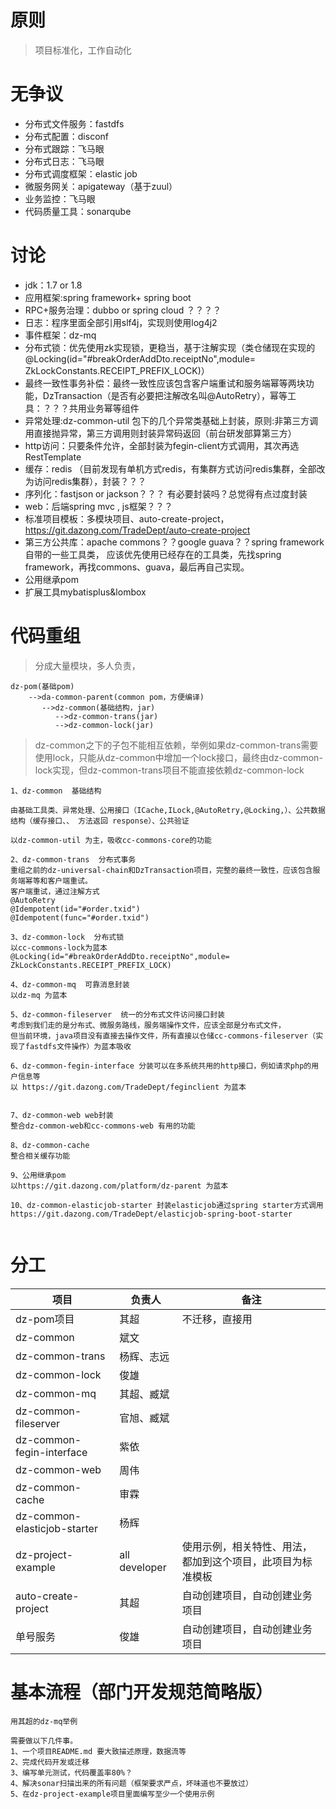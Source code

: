 # 原则
> 项目标准化，工作自动化

# 无争议
* 分布式文件服务：fastdfs
* 分布式配置：disconf
* 分布式跟踪：飞马眼
* 分布式日志：飞马眼
* 分布式调度框架：elastic job
* 微服务网关：apigateway（基于zuul）
* 业务监控：飞马眼
* 代码质量工具：sonarqube

# 讨论
* jdk：1.7 or 1.8
* 应用框架:spring framework+ spring boot
* RPC+服务治理：dubbo  or spring cloud ？？？？
* 日志：程序里面全部引用slf4j，实现则使用log4j2
* 事件框架：dz-mq
* 分布式锁：优先使用zk实现锁，更稳当，基于注解实现（类仓储现在实现的@Locking(id="#breakOrderAddDto.receiptNo",module= ZkLockConstants.RECEIPT_PREFIX_LOCK)）
* 最终一致性事务补偿：最终一致性应该包含客户端重试和服务端幂等两块功能，DzTransaction（是否有必要把注解改名叫@AutoRetry），幂等工具：？？？共用业务幂等组件
* 异常处理:dz-common-util 包下的几个异常类基础上封装，原则:非第三方调用直接抛异常，第三方调用则封装异常码返回（前台研发部算第三方）
* http访问：只要条件允许，全部封装为fegin-client方式调用，其次再选RestTemplate
* 缓存：redis （目前发现有单机方式redis，有集群方式访问redis集群，全部改为访问redis集群），封装？？？
* 序列化：fastjson or jackson？？？ 有必要封装吗？总觉得有点过度封装
* web：后端spring mvc , js框架？？？
* 标准项目模板：多模块项目、auto-create-project，https://git.dazong.com/TradeDept/auto-create-project
* 第三方公共库：apache commons？？google guava？？spring framework自带的一些工具类， 应该优先使用已经存在的工具类，先找spring framework，再找commons、guava，最后再自己实现。
* 公用继承pom
* 扩展工具mybatisplus&lombox

# 代码重组

> 分成大量模块，多人负责， 

```
dz-pom(基础pom)
    -->da-common-parent(common pom，方便编译)
       -->dz-common(基础结构，jar)
          -->dz-common-trans(jar)
          -->dz-common-lock(jar)
```
> dz-common之下的子包不能相互依赖，举例如果dz-common-trans需要使用lock，只能从dz-common中增加一个lock接口，最终由dz-common-lock实现，但dz-common-trans项目不能直接依赖dz-common-lock

```
1、dz-common  基础结构

由基础工具类、异常处理、公用接口（ICache,ILock,@AutoRetry,@Locking,）、公共数据结构（缓存接口、、 方法返回 response）、公共验证

以dz-common-util 为主，吸收cc-commons-core的功能

2、dz-common-trans  分布式事务
重组之前的dz-universal-chain和DzTransaction项目，完整的最终一致性，应该包含服务端幂等和客户端重试。
客户端重试，通过注解方式  
@AutoRetry
@Idempotent(id="#order.txid")
@Idempotent(func="#order.txid")

3、dz-common-lock  分布式锁
以cc-commons-lock为蓝本
@Locking(id="#breakOrderAddDto.receiptNo",module= ZkLockConstants.RECEIPT_PREFIX_LOCK)

4、dz-common-mq  可靠消息封装
以dz-mq 为蓝本

5、dz-common-fileserver  统一的分布式文件访问接口封装
考虑到我们走的是分布式、微服务路线，服务端操作文件，应该全部是分布式文件，
但当前环境，java项目没有直接去操作文件，所有直接以仓储cc-commons-fileserver（实现了fastdfs文件操作）为蓝本吸收

6、dz-common-fegin-interface 分装可以在多系统共用的http接口，例如请求php的用户信息等
以 https://git.dazong.com/TradeDept/feginclient 为蓝本


7、dz-common-web web封装
整合dz-common-web和cc-commons-web 有用的功能

8、dz-common-cache
整合相关缓存功能

9、公用继承pom
以https://git.dazong.com/platform/dz-parent 为蓝本

10、dz-common-elasticjob-starter 封装elasticjob通过spring starter方式调用
https://git.dazong.com/TradeDept/elasticjob-spring-boot-starter


```

# 分工

| 项目|负责人 | 备注
|-------|------|------|
| dz-pom项目 |其超|不迁移，直接用|
| dz-common |斌文|
| dz-common-trans |杨辉、志远|
| dz-common-lock |俊雄|
| dz-common-mq |其超、臧斌|
| dz-common-fileserver |官旭、臧斌|
| dz-common-fegin-interface |紫依|
| dz-common-web |周伟|
| dz-common-cache |审霖|
| dz-common-elasticjob-starter |杨辉|
| dz-project-example |all developer|使用示例，相关特性、用法，都加到这个项目，此项目为标准模板
| auto-create-project|其超|自动创建项目，自动创建业务项目
| 单号服务|俊雄|自动创建项目，自动创建业务项目

# 基本流程（部门开发规范简略版）
```
用其超的dz-mq举例

需要做以下几件事。
1、一个项目README.md 要大致描述原理，数据流等
2、完成代码开发或迁移
3、编写单元测试，代码覆盖率80%？
4、解决sonar扫描出来的所有问题（框架要求严点，坏味道也不要放过）
5、在dz-project-example项目里面编写至少一个使用示例

```